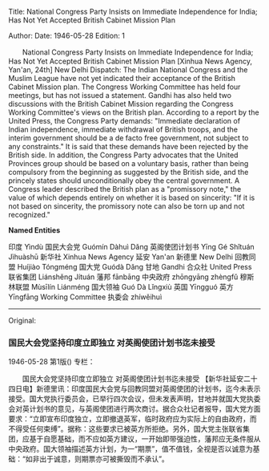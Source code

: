 Title: National Congress Party Insists on Immediate Independence for India; Has Not Yet Accepted British Cabinet Mission Plan

Author: 
Date: 1946-05-28
Edition: 1

　　National Congress Party Insists on Immediate Independence for India; Has Not Yet Accepted British Cabinet Mission Plan
    [Xinhua News Agency, Yan'an, 24th] New Delhi Dispatch: The Indian National Congress and the Muslim League have not yet indicated their acceptance of the British Cabinet Mission plan. The Congress Working Committee has held four meetings, but has not issued a statement. Gandhi has also held two discussions with the British Cabinet Mission regarding the Congress Working Committee's views on the British plan. According to a report by the United Press, the Congress Party demands: "Immediate declaration of Indian independence, immediate withdrawal of British troops, and the interim government should be a de facto free government, not subject to any constraints." It is said that these demands have been rejected by the British side. In addition, the Congress Party advocates that the United Provinces group should be based on a voluntary basis, rather than being compulsory from the beginning as suggested by the British side, and the princely states should unconditionally obey the central government. A Congress leader described the British plan as a "promissory note," the value of which depends entirely on whether it is based on sincerity: "If it is not based on sincerity, the promissory note can also be torn up and not recognized."



**Named Entities**

印度  Yìndù
国民大会党  Guómín Dàhuì Dǎng
英阁使团计划书  Yīng Gé Shǐtuán Jìhuàshū
新华社  Xinhua News Agency
延安  Yan'an
新德里  New Delhi
回教同盟  Huíjiào Tóngméng
国大党  Guódà Dǎng
甘地  Gandhi
合众社  United Press
联省集团  Liánshěng Jítuán
藩邦  fānbāng
中央政府  zhōngyāng zhèngfǔ
穆斯林联盟  Mùsīlín Liánméng
国大领袖  Guó Dà Lǐngxiù
英国  Yīngguó
英方  Yīngfāng
Working Committee   执委会  zhíwěihuì



<hr /> 

Original: 


### 国民大会党坚持印度立即独立  对英阁使团计划书迄未接受

1946-05-28
第1版()
专栏：

　　国民大会党坚持印度立即独立
    对英阁使团计划书迄未接受
    【新华社延安二十四日电】新德里讯：印度国民大会党与回教同盟对英阁使团的计划书，迄今未表示接受。国大党执行委员会，已举行四次会议，但未发表声明，甘地并就国大党执委会对英计划书的意见，与英阁使团进行两次商讨。据合众社记者报导，国大党方面要求：“立即宣布印度独立，立即撤退英军，临时政府应为实际上的自由政府，而不得受任何束缚”。据称：这些要求已被英方所拒绝。另外，国大党主张联省集团，应基于自愿基础，而不应如英方建议，一开始即带强迫性，藩邦应无条件服从中央政府。国大领袖描述英方计划，为一“期票”，值不值钱，全视是否以诚意为基础：“如非出于诚意，则期票亦可被撕毁而不承认”。

